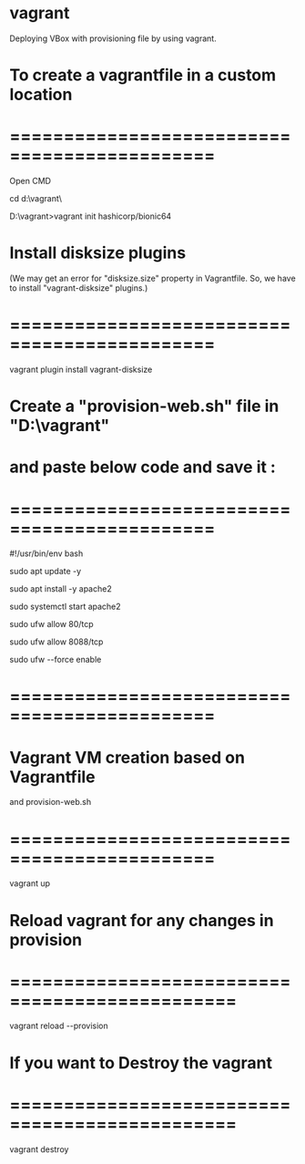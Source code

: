 # vagrant
Deploying VBox with provisioning file by using vagrant.

# To create a vagrantfile in a custom location 
# =============================================
Open CMD

cd d:\vagrant\

D:\vagrant>vagrant init hashicorp/bionic64

# Install disksize plugins
(We may get an error for "disksize.size" property 
in Vagrantfile. So, we have to install "vagrant-disksize"
plugins.)
# =============================================
vagrant plugin install vagrant-disksize

# Create a "provision-web.sh" file in "D:\vagrant" 
# and paste below code and save it :
# =============================================
#!/usr/bin/env bash

sudo apt update -y 

sudo apt install -y apache2 

sudo systemctl start apache2

sudo ufw allow 80/tcp

sudo ufw allow 8088/tcp

sudo ufw --force enable
# =============================================

# Vagrant VM creation based on Vagrantfile 
and provision-web.sh
# =============================================
vagrant up


# Reload vagrant for any changes in provision
# ===============================================
vagrant reload --provision


# If you want to Destroy the vagrant
# ===============================================
vagrant destroy
